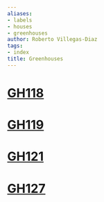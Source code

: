 ```yaml
---
aliases:
- labels
- houses
- greenhouses
author: Roberto Villegas-Diaz
tags:
- index
title: Greenhouses
---
```


# [GH118](./GH_118)
# [GH119](./GH_119)
# [GH121](./GH_121)
# [GH127](./GH_127)